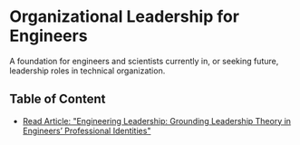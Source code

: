 # Organizational Leadership for Engineers

A foundation for engineers and scientists currently in, or seeking future, leadership roles in technical organization.

## Table of Content

* [Read Article: "Engineering Leadership: Grounding Leadership Theory in Engineers’ Professional Identities"](./Read%20Article:%20"Engineering%20Leadership:%20Grounding%20Leadership%20Theory%20in%20Engineers’%20Professional%20Identities".md)
